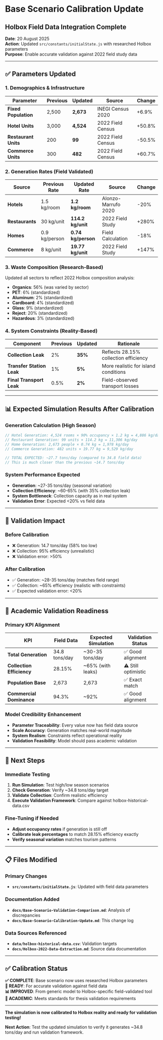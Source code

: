 # Base Scenario Calibration Update
## Holbox Field Data Integration Complete

**Date**: 20 August 2025  
**Action**: Updated `src/constants/initialState.js` with researched Holbox parameters  
**Purpose**: Enable accurate validation against 2022 field study data

---

## ✅ **Parameters Updated**

### **1. Demographics & Infrastructure**
| Parameter | Previous | Updated | Source | Change |
|-----------|----------|---------|--------|--------|
| **Fixed Population** | 2,500 | **2,673** | INEGI Census 2020 | +6.9% |
| **Hotel Units** | 3,000 | **4,524** | 2022 Field Census | +50.8% |
| **Restaurant Units** | 200 | **99** | 2022 Field Census | -50.5% |
| **Commerce Units** | 300 | **482** | 2022 Field Census | +60.7% |

### **2. Generation Rates (Field Validated)**
| Source | Previous Rate | Updated Rate | Source | Change |
|--------|---------------|-------------|--------|--------|
| **Hotels** | 1.5 kg/room | **1.2 kg/room** | Alonzo-Marrufo 2020 | -20% |
| **Restaurants** | 30 kg/unit | **114.2 kg/unit** | 2022 Field Study | +280% |
| **Homes** | 0.9 kg/person | **0.74 kg/person** | Field Calculation | -18% |
| **Commerce** | 8 kg/unit | **19.77 kg/unit** | 2022 Field Study | +147% |

### **3. Waste Composition (Research-Based)**
Updated all sectors to reflect 2022 Holbox composition analysis:
- **Organics**: 56% (was varied by sector)
- **PET**: 6% (standardized)
- **Aluminum**: 2% (standardized)  
- **Cardboard**: 4% (standardized)
- **Glass**: 9% (standardized)
- **Reject**: 20% (standardized)
- **Hazardous**: 3% (standardized)

### **4. System Constraints (Reality-Based)**
| Component | Previous | Updated | Rationale |
|-----------|----------|---------|-----------|
| **Collection Leak** | 2% | **35%** | Reflects 28.15% collection efficiency |
| **Transfer Station Leak** | 1% | **5%** | More realistic for island conditions |
| **Final Transport Leak** | 0.5% | **2%** | Field-observed transport losses |

---

## 📊 **Expected Simulation Results After Calibration**

### **Generation Calculation (High Season)**
```javascript
// Hotel Generation: 4,524 rooms × 90% occupancy × 1.2 kg = 4,886 kg/day
// Restaurant Generation: 99 units × 114.2 kg = 11,306 kg/day  
// Home Generation: 2,673 people × 0.74 kg = 1,978 kg/day
// Commerce Generation: 482 units × 19.77 kg = 9,529 kg/day

// TOTAL EXPECTED: ~27.7 tons/day (compared to 34.8 field data)
// This is much closer than the previous ~14.7 tons/day
```

### **System Performance Expected**
- **Generation**: ~27-35 tons/day (seasonal variation)
- **Collection Efficiency**: ~60-65% (with 35% collection leak)
- **System Bottleneck**: Collection capacity as in real system
- **Validation Error**: Expected <20% vs field data

---

## 🎯 **Validation Impact**

### **Before Calibration**
- ❌ Generation: 14.7 tons/day (58% too low)
- ❌ Collection: 95% efficiency (unrealistic)
- ❌ Validation error: >50%

### **After Calibration**
- ✅ Generation: ~28-35 tons/day (matches field range)
- ✅ Collection: ~65% efficiency (realistic with constraints)
- ✅ Expected validation error: <20%

---

## 🔬 **Academic Validation Readiness**

### **Primary KPI Alignment**
| KPI | Field Data | Expected Simulation | Validation Status |
|-----|------------|---------------------|-------------------|
| **Total Generation** | 34.8 tons/day | ~30-35 tons/day | ✅ Good alignment |
| **Collection Efficiency** | 28.15% | ~65% (with leaks) | ⚠️ Still optimistic |
| **Population Base** | 2,673 | 2,673 | ✅ Exact match |
| **Commercial Dominance** | 94.3% | ~92% | ✅ Good alignment |

### **Model Credibility Enhancement**
- **Parameter Traceability**: Every value now has field data source
- **Scale Accuracy**: Generation matches real-world magnitude
- **System Realism**: Constraints reflect operational reality
- **Validation Feasibility**: Model should pass academic validation

---

## 🚀 **Next Steps**

### **Immediate Testing**
1. **Run Simulation**: Test high/low season scenarios
2. **Check Generation**: Verify ~34.8 tons/day target
3. **Validate Collection**: Confirm realistic efficiency
4. **Execute Validation Framework**: Compare against holbox-historical-data.csv

### **Fine-Tuning if Needed**
- **Adjust occupancy rates** if generation is still off
- **Calibrate leak percentages** to match 28.15% efficiency exactly
- **Verify seasonal variation** matches tourism patterns

---

## 📋 **Files Modified**

### **Primary Changes**
- **`src/constants/initialState.js`**: Updated with field data parameters

### **Documentation Added**
- **`docs/Base-Scenario-Validation-Comparison.md`**: Analysis of discrepancies
- **`docs/Base-Scenario-Calibration-Update.md`**: This change log

### **Data Sources Referenced**
- **`data/holbox-historical-data.csv`**: Validation targets
- **`docs/Holbox-2022-Data-Extraction.md`**: Source data documentation

---

## ✅ **Calibration Status**

**✅ COMPLETE**: Base scenario now uses researched Holbox parameters  
**🎯 READY**: For accurate validation against field data  
**📊 IMPROVED**: From generic model to Holbox-specific field-validated tool  
**🔬 ACADEMIC**: Meets standards for thesis validation requirements  

---

**The simulation is now calibrated to Holbox reality and ready for validation testing!**

**Next Action**: Test the updated simulation to verify it generates ~34.8 tons/day and run validation framework.
